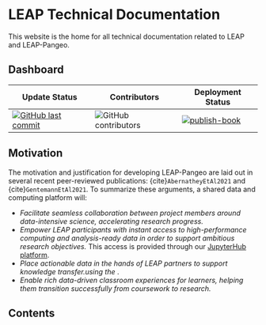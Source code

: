 # LEAP Technical Documentation

This website is the home for all technical documentation related to LEAP and LEAP-Pangeo.

## Dashboard

| Update Status                                                                                                                                  | Contributors                                                                                   | Deployment Status                                                                                                                                                                                                     |
| ---------------------------------------------------------------------------------------------------------------------------------------------- | ---------------------------------------------------------------------------------------------- | --------------------------------------------------------------------------------------------------------------------------------------------------------------------------------------------------------------------- |
| [![GitHub last commit](https://img.shields.io/github/last-commit/leap-stc/leap-stc.github.io)](https://github.com/leap-stc/leap-stc.github.io) | ![GitHub contributors](https://img.shields.io/github/contributors/leap-stc/leap-stc.github.io) | [![publish-book](https://github.com/leap-stc/leap-stc.github.io/actions/workflows/publish-book.yaml/badge.svg?style=flat-square)](https://github.com/leap-stc/leap-stc.github.io/actions/workflows/publish-book.yaml) |

## Motivation

The motivation and justification for developing LEAP-Pangeo are laid out in several recent peer-reviewed publications: {cite}`AbernatheyEtAl2021` and {cite}`GentemannEtAl2021`.
To summarize these arguments, a shared data and computing platform will:

- *Facilitate seamless collaboration between project members around data-intensive science, accelerating research progress.*
- *Empower LEAP participants with instant access to high-performance computing and analysis-ready data in order to support ambitious research objectives.* This access is provided through our [JupyterHub platform](reference.infrastructure.hub).
- *Place actionable data in the hands of LEAP partners to support knowledge transfer.using the [](reference.infrastructure.catalog)*.
- *Enable rich data-driven classroom experiences for learners, helping them transition successfully from coursework to research.*

## Contents

```{tableofcontents}
```
